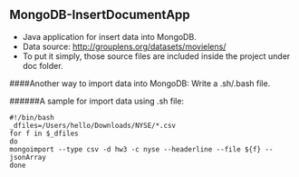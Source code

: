 ## MongoDB-InsertDocumentApp
* Java application for insert data into MongoDB.
* Data source: http://grouplens.org/datasets/movielens/
* To put it simply, those source files are included inside the project under doc folder.

####Another way to import data into MongoDB: 
Write a .sh/.bash file.

######A sample for import data using .sh file:
```
#!/bin/bash
_dfiles=/Users/hello/Downloads/NYSE/*.csv
for f in $_dfiles
do
mongoimport --type csv -d hw3 -c nyse --headerline --file ${f} --jsonArray
done
```
